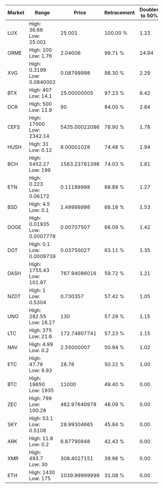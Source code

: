 | Market | Range | Price| Retracement | Doubles to 50% |
| --- | --- | --- | --- | --- |
| LUX | High: 36.66<br />Low: 25.001 | 25.001 | 100.00 % | 1.23 |
| ORME | High: 100<br />Low: 1.76 | 2.04006 | 99.71 % | 24.94 |
| XVG | High: 0.3199<br />Low: 0.0840002 | 0.08799998 | 98.30 % | 2.29 |
| BTX | High: 407<br />Low: 14.1 | 25.00000005 | 97.23 % | 8.42 |
| DCR | High: 500<br />Low: 11.9 | 90 | 84.00 % | 2.84 |
| CEFS | High: 17000<br />Low: 2342.14 | 5435.00022086 | 78.90 % | 1.78 |
| HUSH | High: 31<br />Low: 0.12 | 8.00001028 | 74.48 % | 1.94 |
| BCH | High: 5452.27<br />Low: 199 | 1563.23781396 | 74.03 % | 1.81 |
| ETN | High: 0.223<br />Low: 0.06172 | 0.11189998 | 68.89 % | 1.27 |
| BSD | High: 4.5<br />Low: 0.1 | 1.49999998 | 68.18 % | 1.53 |
| DOGE | High: 0.01935<br />Low: 0.0007778 | 0.00707507 | 66.09 % | 1.42 |
| DOT | High: 0.1<br />Low: 0.0009739 | 0.03750027 | 63.11 % | 1.35 |
| DASH | High: 1755.43<br />Low: 101.97 | 767.94086016 | 59.72 % | 1.21 |
| NZDT | High: 1<br />Low: 0.5304 | 0.730357 | 57.42 % | 1.05 |
| UNO | High: 282.55<br />Low: 16.27 | 130 | 57.29 % | 1.15 |
| LTC | High: 375<br />Low: 21.6 | 172.74907741 | 57.23 % | 1.15 |
| NAV | High: 4.99<br />Low: 0.2 | 2.55000007 | 50.94 % | 1.02 |
| ETC | High: 47.76<br />Low: 9.93 | 28.76 | 50.22 % | 1.00 |
| BTC | High: 19850<br />Low: 1935 | 11000 | 49.40 % | 0.00 |
| ZEC | High: 799<br />Low: 100.28 | 462.97640978 | 48.09 % | 0.00 |
| SKY | High: 53.1<br />Low: 0.5108 | 28.99304665 | 45.84 % | 0.00 |
| ARK | High: 11.8<br />Low: 0.2 | 6.87790848 | 42.43 % | 0.00 |
| XMR | High: 493.7<br />Low: 30 | 308.4027151 | 39.96 % | 0.00 |
| ETH | High: 1430<br />Low: 175 | 1039.99999999 | 31.08 % | 0.00 |
